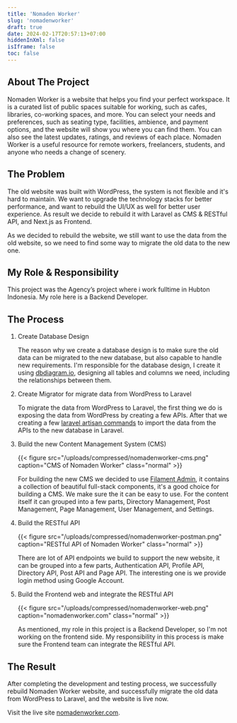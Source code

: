 ```yaml
---
title: 'Nomaden Worker'
slug: 'nomadenworker'
draft: true
date: 2024-02-17T20:57:13+07:00
hiddenInXml: false
isIframe: false
toc: false
---
```


## About The Project

Nomaden Worker is a website that helps you find your perfect workspace. It is a curated list of public spaces suitable for working, such as cafes, libraries, co-working spaces, and more. You can select your needs and preferences, such as seating type, facilities, ambience, and payment options, and the website will show you where you can find them. You can also see the latest updates, ratings, and reviews of each place. Nomaden Worker is a useful resource for remote workers, freelancers, students, and anyone who needs a change of scenery.

## The Problem

The old website was built with WordPress, the system is not flexible and it's hard to maintain. We want to upgrade the technology stacks for better performance, and want to rebuild the UI/UX as well for better user experience. As result we decide to rebuild it with Laravel as CMS & RESTful API, and Next.js as Frontend.

As we decided to rebuild the website, we still want to use the data from the old website, so we need to find some way to migrate the old data to the new one.

## My Role & Responsibility

This project was the Agency’s project where i work fulltime in Hubton Indonesia. My role here is a Backend Developer.

## The Process

1. Create Database Design

   The reason why we create a database design is to make sure the old data can be migrated to the new database, but also capable to handle new requirements. I'm responsible for the database design, I create it using [dbdiagram.io](https://dbdiagram.io/), designing all tables and columns we need, including the relationships between them.

1. Create Migrator for migrate data from WordPress to Laravel

   To migrate the data from WordPress to Laravel, the first thing we do is exposing the data from WordPress by creating a few APIs. After that we creating a few [laravel artisan commands](https://laravel.com/docs/10.x/artisan#writing-commands) to import the data from the APIs to the new database in Laravel.

1. Build the new Content Management System (CMS)

   {{< figure src="/uploads/compressed/nomadenworker-cms.png" caption="CMS of Nomaden Worker" class="normal" >}}

   For building the new CMS we decided to use [Filament Admin](https://filamentphp.com/), it contains a collection of beautiful full-stack components, it's a good choice for building a CMS. We make sure the it can be easy to use. For the content itself it can grouped into a few parts, Directory Management, Post Management, Page Management, User Management, and Settings.

1. Build the RESTful API

   {{< figure src="/uploads/compressed/nomadenworker-postman.png" caption="RESTful API of Nomaden Worker" class="normal" >}}

   There are lot of API endpoints we build to support the new website, it can be grouped into a few parts, Authentication API, Profile API, Directory API, Post API and Page API. The interesting one is we provide login method using Google Account.

1. Build the Frontend web and integrate the RESTful API

   {{< figure src="/uploads/compressed/nomadenworker-web.png" caption="nomadenworker.com" class="normal" >}}

   As mentioned, my role in this project is a Backend Developer, so I'm not working on the frontend side. My responsibility in this process is make sure the Frontend team can integrate the RESTful API.

## The Result

After completing the development and testing process, we successfully rebuild Nomaden Worker website, and successfully migrate the old data from WordPress to Laravel, and the website is live now.

Visit the live site [nomadenworker.com](https://nomadenworker.com).
